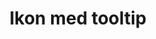 ---
title: Ikon med tooltip
parent: Tooltip
order: 10
component: tooltip-delete
componentTitle: "Eksempel på ikon med tooltip"
---